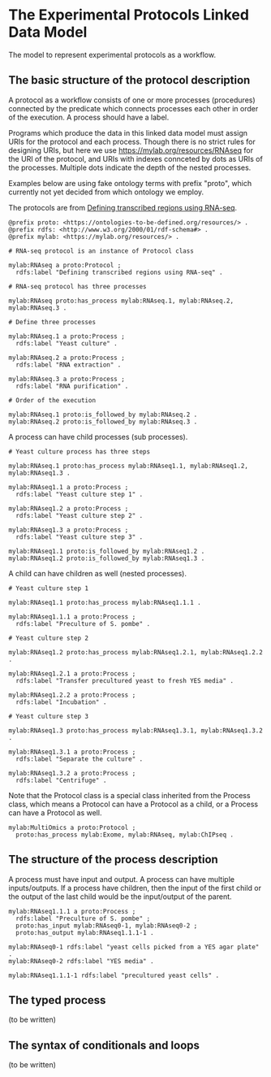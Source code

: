 # The Experimental Protocols Linked Data Model

The model to represent experimental protocols as a workflow.

## The basic structure of the protocol description

A protocol as a workflow consists of one or more processes (procedures) connected by the predicate which connects processes each other in order of the execution. A process should have a label.

Programs which produce the data in this linked data model must assign URIs for the protocol and each process. Though there is no strict rules for designing URIs, but here we use <https://mylab.org/resources/RNAseq> for the URI of the protocol, and URIs with indexes connceted by dots as URIs of the processes. Multiple dots indicate the depth of the nested processes.

Examples below are using fake ontology terms with prefix "proto", which currently not yet decided from which ontology we employ.

The protocols are from [Defining transcribed regions using RNA-seq](http://www.nature.com/nprot/journal/v5/n2/full/nprot.2009.229.html).

```ttl
@prefix proto: <https://ontologies-to-be-defined.org/resources/> .
@prefix rdfs: <http://www.w3.org/2000/01/rdf-schema#> .
@prefix mylab: <https://mylab.org/resources/> .

# RNA-seq protocol is an instance of Protocol class

mylab:RNAseq a proto:Protocol ;
  rdfs:label "Defining transcribed regions using RNA-seq" .

# RNA-seq protocol has three processes

mylab:RNAseq proto:has_process mylab:RNAseq.1, mylab:RNAseq.2, mylab:RNAseq.3 .

# Define three processes

mylab:RNAseq.1 a proto:Process ;
  rdfs:label "Yeast culture" .

mylab:RNAseq.2 a proto:Process ;
  rdfs:label "RNA extraction" .

mylab:RNAseq.3 a proto:Process ;
  rdfs:label "RNA purification" .

# Order of the execution

mylab:RNAseq.1 proto:is_followed_by mylab:RNAseq.2 .
mylab:RNAseq.2 proto:is_followed_by mylab:RNAseq.3 .
```

A process can have child processes (sub processes).

```ttl
# Yeast culture process has three steps

mylab:RNAseq.1 proto:has_process mylab:RNAseq1.1, mylab:RNAseq1.2, mylab:RNAseq1.3 .

mylab:RNAseq1.1 a proto:Process ;
  rdfs:label "Yeast culture step 1" .

mylab:RNAseq1.2 a proto:Process ;
  rdfs:label "Yeast culture step 2" .

mylab:RNAseq1.3 a proto:Process ;
  rdfs:label "Yeast culture step 3" .

mylab:RNAseq1.1 proto:is_followed_by mylab:RNAseq1.2 .
mylab:RNAseq1.2 proto:is_followed_by mylab:RNAseq1.3 .
```

A child can have children as well (nested processes).

```ttl
# Yeast culture step 1

mylab:RNAseq1.1 proto:has_process mylab:RNAseq1.1.1 .

mylab:RNAseq1.1.1 a proto:Process ;
  rdfs:label "Preculture of S. pombe" .

# Yeast culture step 2

mylab:RNAseq1.2 proto:has_process mylab:RNAseq1.2.1, mylab:RNAseq1.2.2 .

mylab:RNAseq1.2.1 a proto:Process ;
  rdfs:label "Transfer precultured yeast to fresh YES media" .

mylab:RNAseq1.2.2 a proto:Process ;
  rdfs:label "Incubation" .

# Yeast culture step 3

mylab:RNAseq1.3 proto:has_process mylab:RNAseq1.3.1, mylab:RNAseq1.3.2 .

mylab:RNAseq1.3.1 a proto:Process ;
  rdfs:label "Separate the culture" .

mylab:RNAseq1.3.2 a proto:Process ;
  rdfs:label "Centrifuge" .
```

Note that the Protocol class is a special class inherited from the Process class, which means a Protocol can have a Protocol as a child, or a Process can have a Protocol as well.

```ttl
mylab:MultiOmics a proto:Protocol ;
  proto:has_process mylab:Exome, mylab:RNAseq, mylab:ChIPseq .
```

## The structure of the process description

A process must have input and output. A process can have multiple inputs/outputs. If a process have children, then the input of the first child or the output of the last child would be the input/output of the parent.

```
mylab:RNAseq1.1.1 a proto:Process ;
  rdfs:label "Preculture of S. pombe" ;
  proto:has_input mylab:RNAseq0-1, mylab:RNAseq0-2 ;
  proto:has_output mylab:RNAseq1.1.1-1 .

mylab:RNAseq0-1 rdfs:label "yeast cells picked from a YES agar plate" .
mylab:RNAseq0-2 rdfs:label "YES media" .

mylab:RNAseq1.1.1-1 rdfs:label "precultured yeast cells" .
```

## The typed process

(to be written)

## The syntax of conditionals and loops

(to be written)

